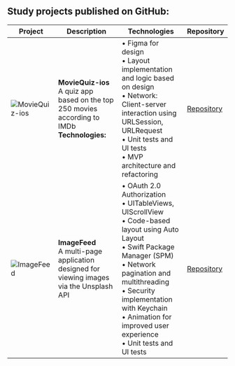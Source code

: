 ## Study projects published on GitHub:

| Project | Description | Technologies | Repository |
| --- | --- | --- | --- |
| ![MovieQuiz-ios](https://github.com/Dzhabaev/Dzhabaev/assets/137287126/accddef8-596c-436c-bcb1-5aca4e91c9ed) | **MovieQuiz-ios**<br>A quiz app based on the top 250 movies according to IMDb<br>**Technologies:**<br> | • Figma for design<br>• Layout implementation and logic based on design<br>• Network: Client-server interaction using URLSession, URLRequest<br>• Unit tests and UI tests<br>• MVP architecture and refactoring<br>|  [Repository](https://github.com/Dzhabaev/MovieQuiz-ios) |
| ![ImageFeed](https://github.com/Dzhabaev/Dzhabaev/assets/137287126/09e0f15a-ad3b-4033-8a3d-37e6fa02b710) | **ImageFeed**<br>A multi-page application designed for viewing images via the Unsplash API<br> | • OAuth 2.0 Authorization<br>• UITableViews, UIScrollView<br>• Code-based layout using Auto Layout<br>• Swift Package Manager (SPM)<br>• Network pagination and multithreading<br>• Security implementation with Keychain<br>• Animation for improved user experience<br> • Unit tests and UI tests<br> |  [Repository](https://github.com/Dzhabaev/ImageFeed) |
